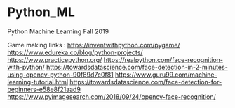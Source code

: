 # Python_ML

Python Machine Learning Fall 2019

Game making links :
https://inventwithpython.com/pygame/
https://www.edureka.co/blog/python-projects/
https://www.practicepython.org/
https://realpython.com/face-recognition-with-python/
https://towardsdatascience.com/face-detection-in-2-minutes-using-opencv-python-90f89d7c0f81
https://www.guru99.com/machine-learning-tutorial.html
https://towardsdatascience.com/face-detection-for-beginners-e58e8f21aad9
https://www.pyimagesearch.com/2018/09/24/opencv-face-recognition/